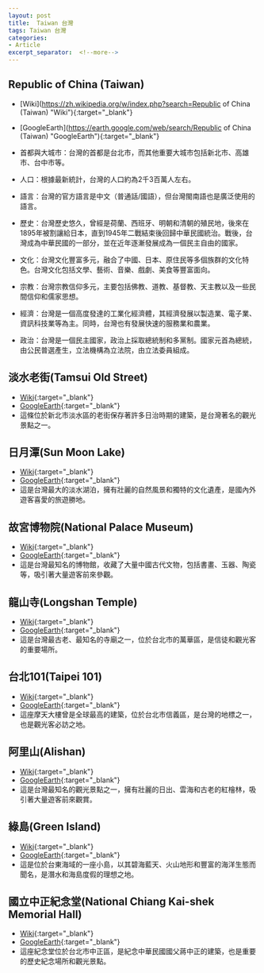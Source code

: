 ```yaml
---
layout: post
title:  Taiwan 台灣
tags: Taiwan 台灣 
categories:
- Article
excerpt_separator:  <!--more-->
---
```

## Republic of China (Taiwan) 
- [Wiki](https://zh.wikipedia.org/w/index.php?search=Republic of China (Taiwan) "Wiki"){:target="_blank"} 
- [GoogleEarth](https://earth.google.com/web/search/Republic of China (Taiwan) "GoogleEarth"){:target="_blank"} 
- 首都與大城市：台灣的首都是台北市，而其他重要大城市包括新北市、高雄市、台中市等。

- 人口：根據最新統計，台灣的人口約為2千3百萬人左右。

- 語言：台灣的官方語言是中文（普通話/國語），但台灣閩南語也是廣泛使用的語言。

- 歷史：台灣歷史悠久，曾經是荷蘭、西班牙、明朝和清朝的殖民地，後來在1895年被割讓給日本，直到1945年二戰結束後回歸中華民國統治。戰後，台灣成為中華民國的一部分，並在近年逐漸發展成為一個民主自由的國家。

- 文化：台灣文化豐富多元，融合了中國、日本、原住民等多個族群的文化特色。台灣文化包括文學、藝術、音樂、戲劇、美食等豐富面向。

- 宗教：台灣宗教信仰多元，主要包括佛教、道教、基督教、天主教以及一些民間信仰和儒家思想。

- 經濟：台灣是一個高度發達的工業化經濟體，其經濟發展以製造業、電子業、資訊科技業等為主。同時，台灣也有發展快速的服務業和農業。

- 政治：台灣是一個民主國家，政治上採取總統制和多黨制。國家元首為總統，由公民普選產生，立法機構為立法院，由立法委員組成。

## 淡水老街(Tamsui Old Street)
- [Wiki](https://zh.wikipedia.org/wiki/%E6%B7%A1%E6%B0%B4%E8%80%81%E8%A1%97 "Wiki"){:target="_blank"} 
- [GoogleEarth](https://earth.google.com/web/search/Tamsui+Old+Street/@25.168927,121.4440921,1.36163175a,945.44686135d,34.99999996y,0h,0t,0r/ "GoogleEarth"){:target="_blank"} 
- 這條位於新北市淡水區的老街保存著許多日治時期的建築，是台灣著名的觀光景點之一。


## 日月潭(Sun Moon Lake)
- [Wiki](https://zh.wikipedia.org/zh-tw/%E6%97%A5%E6%9C%88%E6%BD%AD "Wiki"){:target="_blank"} 
- [GoogleEarth](https://earth.google.com/web/search/Sun+Moon+Lake/@23.8523022,120.91845235,748.69626874a,10632.13222882d,34.9999995y,0h,0t,0r/ "GoogleEarth"){:target="_blank"} 
- 這是台灣最大的淡水湖泊，擁有壯麗的自然風景和獨特的文化遺產，是國內外遊客喜愛的旅遊勝地。


## 故宮博物院(National Palace Museum)
- [Wiki](https://zh.wikipedia.org/zh-tw/%E5%9C%8B%E7%AB%8B%E6%95%85%E5%AE%AE%E5%8D%9A%E7%89%A9%E9%99%A2 "Wiki"){:target="_blank"} 
- [GoogleEarth](https://earth.google.com/web/search/National+Palace+Museum/@25.1023554,121.5484925,46.44167882a,946.03450762d,35y,0h,0t,0r/data=CigiJgokCWaDj2eXRjNAEWODj2eXRjPAGfbW3WYZAElAIei4OKCJHknAMikKJwolCiExTWtxU2RZMlg5bE5rU1VvS2hJbjhsd3ZfRDNvb2pNMmggAToDCgEw "GoogleEarth"){:target="_blank"} 
- 這是台灣最知名的博物館，收藏了大量中國古代文物，包括書畫、玉器、陶瓷等，吸引著大量遊客前來參觀。


## 龍山寺(Longshan Temple)
- [Wiki](https://zh.wikipedia.org/zh-tw/%E8%89%8B%E8%88%BA%E9%BE%8D%E5%B1%B1%E5%AF%BA "Wiki"){:target="_blank"} 
- [GoogleEarth](https://earth.google.com/web/search/Longshan+Temple/@25.0373106,121.4998654,3.52007249a,946.60083077d,34.99999997y,0h,0t,0r/ "GoogleEarth"){:target="_blank"} 
- 這是台灣最古老、最知名的寺廟之一，位於台北市的萬華區，是信徒和觀光客的重要場所。


## 台北101(Taipei 101)
- [Wiki](https://zh.wikipedia.org/zh-tw/%E5%8F%B0%E5%8C%97101 "Wiki"){:target="_blank"} 
- [GoogleEarth](https://earth.google.com/web/search/Taipei+101/@25.033976,121.5645389,6.71130287a,947.6509129d,34.99999981y,0h,0t,0r/ "GoogleEarth"){:target="_blank"} 
- 這座摩天大樓曾是全球最高的建築，位於台北市信義區，是台灣的地標之一，也是觀光客必訪之地。


## 阿里山(Alishan)
- [Wiki](https://zh.wikipedia.org/zh-tw/%E9%98%BF%E9%87%8C%E5%B1%B1%E9%84%89 "Wiki"){:target="_blank"} 
- [GoogleEarth](https://earth.google.com/web/search/Alishan/@23.44961988,120.79978809,2056.38935931a,85322.72931458d,34.99999673y,0h,0t,0r/ "GoogleEarth"){:target="_blank"} 
- 這是台灣最知名的觀光景點之一，擁有壯麗的日出、雲海和古老的紅檜林，吸引著大量遊客前來觀賞。


## 綠島(Green Island)
- [Wiki](https://zh.wikipedia.org/wiki/%E7%B6%A0%E5%B3%B6%E9%84%89 "Wiki"){:target="_blank"} 
- [GoogleEarth](https://earth.google.com/web/search/Green+Island/@22.65631715,121.488665,166.27667577a,10726.54444764d,35y,0h,0t,0r/ "GoogleEarth"){:target="_blank"} 
- 這是位於台東海域的一座小島，以其碧海藍天、火山地形和豐富的海洋生態而聞名，是潛水和海島度假的理想之地。


## 國立中正紀念堂(National Chiang Kai-shek Memorial Hall)
- [Wiki](https://zh.wikipedia.org/zh-tw/%E4%B8%AD%E6%AD%A3%E7%B4%80%E5%BF%B5%E5%A0%82 "Wiki"){:target="_blank"} 
- [GoogleEarth](https://earth.google.com/web/search/National+Chiang+Kai-shek+Memorial+Hall/@25.035502,121.5201832,4.54411285a,957.06939256d,34.99999925y,0h,0t,0r/ "GoogleEarth"){:target="_blank"} 
- 這座紀念堂位於台北市中正區，是紀念中華民國國父蔣中正的建築，也是重要的歷史紀念場所和觀光景點。


